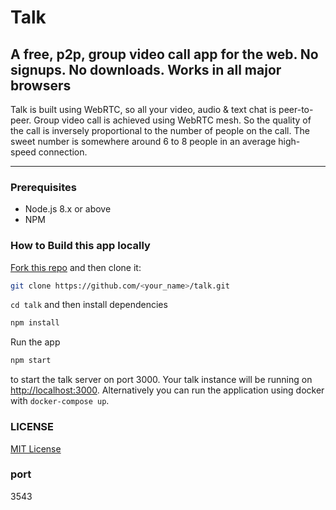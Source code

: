 # Talk

## A free, p2p, group video call app for the web. No signups. No downloads. Works in all major browsers

Talk is built using WebRTC, so all your video, audio & text chat is peer-to-peer. Group video call is achieved using WebRTC mesh. So the quality of the call is inversely proportional to the number of people on the call. The sweet number is somewhere around 6 to 8 people in an average high-speed connection.

---

### Prerequisites

- Node.js 8.x or above
- NPM

### How to Build this app locally

[Fork this repo](https://github.com/vasanthv/talk/fork) and then clone it:

```bash
git clone https://github.com/<your_name>/talk.git
```

`cd talk` and then install dependencies

```bash
npm install
```

Run the app

```bash
npm start
```

to start the talk server on port 3000. Your talk instance will be running on <http://localhost:3000>. Alternatively you can run the application using docker with `docker-compose up`.

### LICENSE

<a href="https://github.com/vasanthv/talk/blob/master/LICENSE">MIT License</a>

### port

3543

